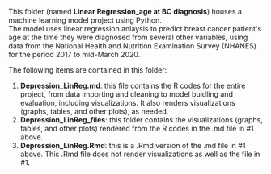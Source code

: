 This folder (named **Linear Regression_age at BC diagnosis**) houses a machine learning model project using Python.  
The model uses linear regression anlaysis to predict breast cancer patient's age at the time they were diagnosed from several other variables, using data from the National Health and Nutrition Examination Survey (NHANES) for the period 2017 to mid-March 2020.

The following items are contained in this folder:  
1. **Depression_LinReg.md**: this file contains the R codes for the entire project, from data importing and cleaning to model buidling and evaluation, including visualizations. It also renders visualizations (graphs, tables, and other plots), as needed.
2. **Depression_LinReg_files**: this folder contains the visualizations (graphs, tables, and other plots) rendered from the R codes in the .md file in #1 above.
3. **Depression_LinReg.Rmd**: this is a .Rmd version of the .md file in #1 above. This .Rmd file does not render visualizations as well as the file in #1.
